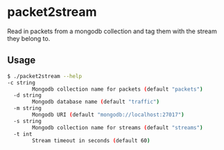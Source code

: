 # packet2stream

Read in packets from a mongodb collection and tag them with the stream they belong to.

## Usage
```bash
$ ./packet2stream --help
-c string
        Mongodb collection name for packets (default "packets")
  -d string
        Mongodb database name (default "traffic")
  -m string
        Mongodb URI (default "mongodb://localhost:27017")
  -s string
        Mongodb collection name for streams (default "streams")
  -t int
        Stream timeout in seconds (default 60)
```